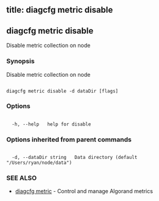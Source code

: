 title: diagcfg metric disable
---
## diagcfg metric disable



Disable metric collection on node



### Synopsis



Disable metric collection on node



```

diagcfg metric disable -d dataDir [flags]

```



### Options



```

  -h, --help   help for disable

```



### Options inherited from parent commands



```

  -d, --dataDir string   Data directory (default "/Users/ryan/node/data")

```



### SEE ALSO



* [diagcfg metric](../../metric/metric/)	 - Control and manage Algorand metrics



